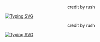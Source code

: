 <p align="center">
credit by rush
</p>

<a href="https://git.io/typing-svg"><img src="https://readme-typing-svg.demolab.com?font=Black+Ops+One&size=50&pause=1000&color=DAA520&center=true&width=910&height=100&lines=SUBRIBE  OUR YOUTUBE  +CHANEL-bot;Deploy+ASHU+ACADEMY+Youtube" alt="Typing SVG" /></a>
  </p>
<p align="center">
credit by rush
</p>

<a href="https://git.io/typing-svg"><img src="https://readme-typing-svg.demolab.com?font=Black+Ops+One&size=50&pause=1000&color=DAA520&center=true&width=910&height=100&lines=SUBRIBE  OUR YOUTUBE  +CHANEL-bot;Deploy+ASHU+ACADEMY+Youtube" alt="Typing SVG" /></a>
  </p>


